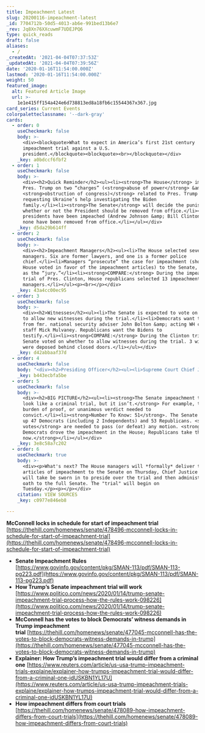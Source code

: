 ```yaml
---
title: Impeachment Latest
slug: 20200116-impeachment-latest
_id: 7704712b-50d5-4013-ab6e-991bed13b6e7
_rev: Jq8Xn76XXcuwmF7UDEJPQ6
type: quick_reads
draft: false
aliases:
  - /
_createdAt: '2021-04-04T07:37:53Z'
_updatedAt: '2021-04-04T07:39:56Z'
date: '2020-01-16T11:54:00.000Z'
lastmod: '2020-01-16T11:54:00.000Z'
weight: 50
featured_image:
  alt: Featured Article Image
  url: >-
    1e1e415ff154a424e6d738813ed8a18fb6c15544367x367.jpg
card_series: Current Events
colorpaletteclassname: '--dark-gray'
cards:
  - order: 0
    useCheckmark: false
    body: >-
      <div><blockquote>What to expect in America’s first 21st century
      impeachment trial against a U.S.
      president.</blockquote><blockquote><br></blockquote></div>
    _key: a0bdccf6fbf2
  - order: 1
    useCheckmark: false
    body: >-
      <div><h2>Quick Reminder</h2><ul><li><strong>The House</strong> impeached
      Pres. Trump on two “charges” (<strong>abuse of power</strong> &amp;
      <strong>obstruction of congress)</strong> related to Pres. Trump
      requesting Ukraine’s help investigating the Biden
      family.</li><li><strong>The Senate</strong> will decide the punishment:
      whether or not the President should be removed from office.</li><li>Two
      presidents have been impeached (Andrew Johnson &amp; Bill Clinton), but
      none have been removed from office.</li></ul></div>
    _key: d5da29b614ff
  - order: 2
    useCheckmark: false
    body: >-
      <div><h2>Impeachment Managers</h2><ul><li>The House selected seven
      managers. Six are former lawyers, and one is a former police
      chief.</li><li>Managers “prosecute” the case for impeachment (show why the
      House voted in favor of the impeachment articles) to the Senate, who act
      as the “jury.”</li><li><strong>COMPARE:</strong> During the impeachment
      trial of Pres. Clinton, House republicans selected 13 impeachment
      managers.</li></ul><p><br></p></div>
    _key: 43a4cc00ec95
  - order: 3
    useCheckmark: false
    body: >-
      <div><h2>Witnesses</h2><ul><li>The Senate is expected to vote on whether
      to allow new witnesses during the trial.</li><li>Democrats want to hear
      from fmr. national security adviser John Bolton &amp; acting WH chief of
      staff Mick Mulvaney. Republicans want the Bidens to
      testify.</li><li><strong>COMPARE:</strong> During the Clinton trial, the
      Senate voted on whether to allow witnesses during the trial. 3 witnesses
      were deposed behind closed doors.</li></ul></div>
    _key: d42abbaaf37d
  - order: 4
    useCheckmark: false
    body: "<div><h2>Presiding Officer</h2><ul><li>Supreme Court Chief Justice John Roberts will preside over the trial, but his role is <strong>*limited* and largely ceremonial</strong>\_as the Senate can overrule his decisions by a majority vote.</li><li>The Senate decides BOTH the procedures governing the trial and its outcome — whether to oust the Pres.</li><li>Before the trial begins, the presiding officer and every senator must take an oath to “<em>do impartial justice</em>.”</li></ul></div>"
    _key: b443ecbfa5be
  - order: 5
    useCheckmark: false
    body: >-
      <div><h2>BIG PICTURE</h2><ul><li><strong>The Senate impeachment trial will
      look like a criminal trial, but it isn’t.</strong> For example, there’s no
      burden of proof, or unanimous verdict needed to
      convict.</li><li><strong>Number To Know: 51</strong>. The Senate is made
      up 47 Democrats (including 2 Independents) and 53 Republicans. <strong>51
      votes</strong> are needed to pass (or defeat) any motion. <strong>The
      Democrats drove the impeachment in the House; Republicans take the wheel
      now.</strong></li></ul></div>
    _key: 3e8c58a7c202
  - order: 6
    useCheckmark: true
    body: >-
      <div><p>What's next? The House managers will *formally* deliver the
      articles of impeachment to the Senate on Thursday, Chief Justice Roberts
      will take be sworn in to preside over the trial and then administer an
      oath to the full Senate. The "trial" will begin on
      Tuesday.</p><p></p></div>
    citation: VIEW SOURCES
    _key: c0977e846eb8

---
```

**McConnell locks in schedule for start of impeachment trial**  
[https://thehill.com/homenews/senate/478496-mcconnell-locks-in-schedule-for-start-of-impeachment-trial](https://thehill.com/homenews/senate/478496-mcconnell-locks-in-schedule-for-start-of-impeachment-trial)  


* **Senate Impeachment Rules**  
[https://www.govinfo.gov/content/pkg/SMAN-113/pdf/SMAN-113-pg223.pdf](https://www.govinfo.gov/content/pkg/SMAN-113/pdf/SMAN-113-pg223.pdf)
* **How Trump’s Senate impeachment trial will work**  
[https://www.politico.com/news/2020/01/14/trump-senate-impeachment-trial-process-how-the-rules-work-098226](https://www.politico.com/news/2020/01/14/trump-senate-impeachment-trial-process-how-the-rules-work-098226)
* **McConnell has the votes to block Democrats’ witness demands in Trump impeachment trial** [https://thehill.com/homenews/senate/477045-mcconnell-has-the-votes-to-block-democrats-witness-demands-in-trump](https://thehill.com/homenews/senate/477045-mcconnell-has-the-votes-to-block-democrats-witness-demands-in-trump)
* **Explainer: How Trump’s impeachment trial would differ from a criminal one** [https://www.reuters.com/article/us-usa-trump-impeachment-trials-explaine/explainer-how-trumps-impeachment-trial-would-differ-from-a-criminal-one-idUSKBN1YL17U](https://www.reuters.com/article/us-usa-trump-impeachment-trials-explaine/explainer-how-trumps-impeachment-trial-would-differ-from-a-criminal-one-idUSKBN1YL17U)
* **How impeachment differs from court trials**  
[https://thehill.com/homenews/senate/478089-how-impeachment-differs-from-court-trials](https://thehill.com/homenews/senate/478089-how-impeachment-differs-from-court-trials)